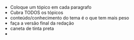 - Coloque um tópico em cada paragrafo
- Cubra TODOS os tópicos
- conteúdo/conhecimento do tema é o que tem mais peso
- faça a versão final da redação
- caneta de tinta preta
- 